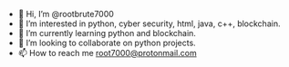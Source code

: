 - 👋 Hi, I’m @rootbrute7000
- 👀 I’m interested in python, cyber security, html, java, c++, blockchain. 
- 🌱 I’m currently learning python and blockchain. 
- 💞️ I’m looking to collaborate on python projects.
- 📫 How to reach me root7000@protonmail.com

<!---
rootbrute7000/rootbrute7000 is a ✨ special ✨ repository because its `README.md` (this file) appears on your GitHub profile.
You can click the Preview link to take a look at your changes.
--->
